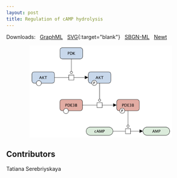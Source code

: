 ```yaml
---
layout: post
title: Regulation of cAMP hydrolysis
---
```


Downloads: &nbsp; 
[GraphML](../downloads/F012-cAMP.graphml) &nbsp;
[SVG](../downloads/F012-cAMP.svg){:target="blank"} &nbsp;
[SBGN-ML](../downloads/F012-cAMP.sbgn) &nbsp;
[Newt](http://web.newteditor.org/?URL=http://metabolismregulation.org/downloads/F012-cAMP.sbgn) &nbsp;
<p align="middle"><a href="/camp/"><img id="image" src="/downloads/F012-cAMP.png" width="380"/></a></p>

## Contributors

Tatiana Serebriyskaya

